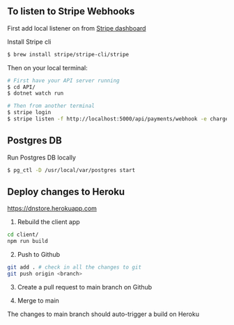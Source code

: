 ## To listen to Stripe Webhooks

First add local listener on from [Stripe dashboard](https://dashboard.stripe.com/test/webhooks)

Install Stripe cli

```sh
$ brew install stripe/stripe-cli/stripe
```

Then on your local terminal:

```sh
# First have your API server running
$ cd API/
$ dotnet watch run

# Then from another terminal
$ stripe login
$ stripe listen -f http://localhost:5000/api/payments/webhook -e charge.succeeded
```

## Postgres DB

Run Postgres DB locally

```sh
$ pg_ctl -D /usr/local/var/postgres start
```

## Deploy changes to Heroku

https://dnstore.herokuapp.com

1. Rebuild the client app

```sh
cd client/
npm run build
```

2. Push to Github

```sh
git add . # check in all the changes to git
git push origin <branch>
```

3. Create a pull request to main branch on Github

4. Merge to main

The changes to main branch should auto-trigger a build on Heroku
